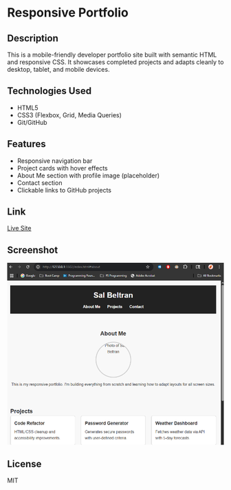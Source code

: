 # Responsive Portfolio

## Description
This is a mobile-friendly developer portfolio site built with semantic HTML and responsive CSS. It showcases completed projects and adapts cleanly to desktop, tablet, and mobile devices.

## Technologies Used
- HTML5
- CSS3 (Flexbox, Grid, Media Queries)
- Git/GitHub

## Features
- Responsive navigation bar
- Project cards with hover effects
- About Me section with profile image (placeholder)
- Contact section
- Clickable links to GitHub projects

## Link
[Live Site](https://itsyourpalsal18.github.io/02-responsive-portfolio)

## Screenshot
![screenshot](assets/images/screenshot.png)

## License
MIT
